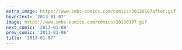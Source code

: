 ```yaml
---
extra_image: https://www.smbc-comics.com/comics/20130107after.gif
hovertext: '2013-01-07'
image: https://www.smbc-comics.com/comics/20130107.gif
next_comic: '2013-01-08'
prev_comic: '2013-01-06'
title: '2013-01-07'
---
```


